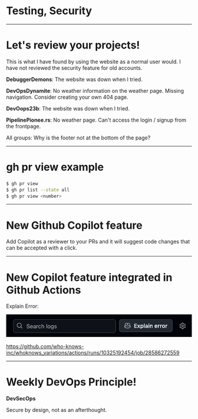 
<div class="title-card">
    <h1>Testing, Security</h1>
</div>

<!-- todo remember to run the security breach script and share on Teams -->

---

# Let's review your projects!

<!-- todo -->

This is what I have found by using the website as a normal user would. I have not reviewed the security feature for old accounts.

**DebuggerDemons**: The website was down when I tried.

**DevOpsDynamite**: No weather information on the weather page. Missing navigation. Consider creating your own 404 page.

**DevOops23b**: The website was down when I tried.

**PipelinePionee.rs**: No weather page. Can't access the login / signup from the frontpage. 

All groups: Why is the footer not at the bottom of the page?

---

# gh pr view example

```bash
$ gh pr view
$ gh pr list --state all
$ gh pr view <number>
```

---

# New Github Copilot feature

Add Copilot as a reviewer to your PRs and it will suggest code changes that can be accepted with a click.

---

# New Copilot feature integrated in Github Actions

Explain Error:

<img src="./assets_introduction/explain_error.png" alt="explain error github copilot feature">

https://github.com/who-knows-inc/whoknows_variations/actions/runs/10325192454/job/28586272559


---

# Weekly DevOps Principle!

**DevSecOps**

Secure by design, not as an afterthought.
